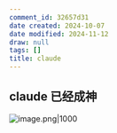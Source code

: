 ```yaml
---
comment_id: 32657d31
date created: 2024-10-07
date modified: 2024-11-12
draw: null
tags: []
title: claude
---
```

## claude 已经成神

![image.png|1000](https://imagehosting4picgo.oss-cn-beijing.aliyuncs.com/imagehosting/fix-dir%2Fpicgo%2Fpicgo-clipboard-images%2F2024%2F10%2F07%2F04-23-14-d1514c6324fee1969541d11e9187bd3f-202410070423109-e60d40.png)
